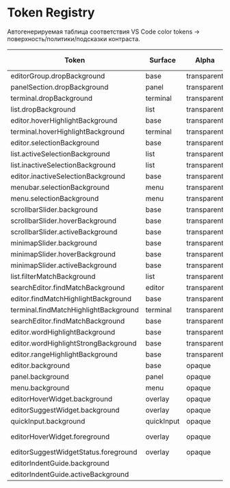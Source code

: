 # Token Registry

Автогенерируемая таблица соответствия VS Code color tokens → поверхность/политики/подсказки контраста.

| Token | Surface | Alpha | Deprecated | Alias Of | Contrast Hints |
| --- | --- | --- | --- | --- | --- |
| editorGroup.dropBackground | base | transparent |  |  |  |
| panelSection.dropBackground | panel | transparent |  |  |  |
| terminal.dropBackground | terminal | transparent |  |  |  |
| list.dropBackground | list | transparent |  |  |  |
| editor.hoverHighlightBackground | base | transparent |  |  |  |
| terminal.hoverHighlightBackground | terminal | transparent |  |  |  |
| editor.selectionBackground | base | transparent |  |  |  |
| list.activeSelectionBackground | list | transparent |  |  |  |
| list.inactiveSelectionBackground | list | transparent |  |  |  |
| editor.inactiveSelectionBackground | base | transparent |  |  |  |
| menubar.selectionBackground | menu | transparent |  |  |  |
| menu.selectionBackground | menu | transparent |  |  |  |
| scrollbarSlider.background | base | transparent |  |  |  |
| scrollbarSlider.hoverBackground | base | transparent |  |  |  |
| scrollbarSlider.activeBackground | base | transparent |  |  |  |
| minimapSlider.background | base | transparent |  |  |  |
| minimapSlider.hoverBackground | base | transparent |  |  |  |
| minimapSlider.activeBackground | base | transparent |  |  |  |
| list.filterMatchBackground | list | transparent |  |  |  |
| searchEditor.findMatchBackground | editor | transparent |  |  |  |
| editor.findMatchHighlightBackground | base | transparent |  |  |  |
| terminal.findMatchHighlightBackground | terminal | transparent |  |  |  |
| searchEditor.findMatchBackground | base | transparent |  |  |  |
| editor.wordHighlightBackground | base | transparent |  |  |  |
| editor.wordHighlightStrongBackground | base | transparent |  |  |  |
| editor.rangeHighlightBackground | base | transparent |  |  |  |
| editor.background | base | opaque |  |  |  |
| panel.background | panel | opaque |  |  |  |
| menu.background | menu | opaque |  |  |  |
| editorHoverWidget.background | overlay | opaque |  |  |  |
| editorSuggestWidget.background | overlay | opaque |  |  |  |
| quickInput.background | quickInput | opaque |  |  |  |
| editorHoverWidget.foreground | overlay | opaque |  |  | primary≥4.5, muted≥3 |
| editorSuggestWidgetStatus.foreground | overlay | opaque |  |  | muted≥3 |
| editorIndentGuide.background |  |  | yes | editorIndentGuide.background1 |  |
| editorIndentGuide.activeBackground |  |  | yes | editorIndentGuide.activeBackground1 |  |
